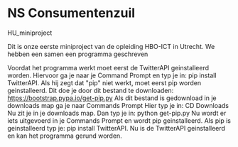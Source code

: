 # NS Consumentenzuil
HU_miniproject

Dit is onze eerste miniproject van de opleiding HBO-ICT in Utrecht. 
We  hebben een samen een programma geschreven


Voordat het programma werkt moet eerst de TwitterAPI geinstalleerd worden.
Hiervoor ga je naar je Command Prompt en typ je in: pip install TwitterAPI.
Als hij zegt dat "pip" niet werkt, moet eerst pip worden geinstalleerd. 
Dit doe je door dit bestand te downloaden: https://bootstrap.pypa.io/get-pip.py
Als dit bestand is gedownload in je downloads map ga je naar Commands Prompt
Hier typ je in: CD Downloads
Nu zit je in je downloads map.
Dan typ je in: python get-pip.py
Nu wordt er iets uitgevoerd in je Commands Prompt en wordt pip geinstalleerd.
Als pip is geinstalleerd typ je: pip install TwitterAPI.
Nu is de TwitterAPI geinstalleerd en kan het programma gerund worden.
